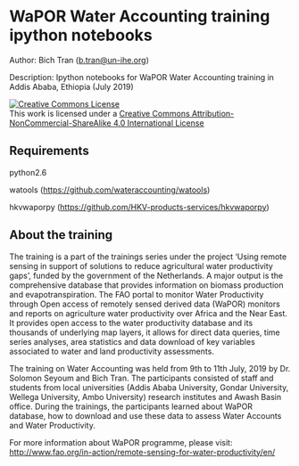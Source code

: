 # WaPOR Water Accounting training ipython notebooks
Author: Bich Tran (b.tran@un-ihe.org)

Description: Ipython notebooks for WaPOR Water Accounting training in Addis Ababa, Ethiopia (July 2019)

<html>
  <head>
    <a rel="license" href="http://creativecommons.org/licenses/by-nc-sa/4.0/"><img alt="Creative Commons License" style="border-width:0" src="https://i.creativecommons.org/l/by-nc-sa/4.0/88x31.png" /></a><br />This work is licensed under a <a rel="license" href="http://creativecommons.org/licenses/by-nc-sa/4.0/">Creative Commons Attribution-NonCommercial-ShareAlike 4.0 International License</a>
  </head>
</html>

## Requirements

python2.6

watools (https://github.com/wateraccounting/watools)

hkvwaporpy (https://github.com/HKV-products-services/hkvwaporpy)

## About the training

The training is a part of the trainings series under the project ‘Using remote sensing in support of solutions to reduce agricultural water productivity gaps’, funded by the government of the Netherlands. A major output is the comprehensive database that provides information on biomass production and evapotranspiration. The FAO portal to monitor Water Productivity through Open access of remotely sensed derived data (WaPOR) monitors and reports on agriculture water productivity over Africa and the Near East. It provides open access to the water productivity database and its thousands of underlying map layers, it allows for direct data queries, time series analyses, area statistics and data download of key variables associated to water and land productivity assessments.

The training on Water Accounting was held from 9th to 11th July, 2019 by Dr. Solomon Seyoum and Bich Tran. The participants consisted of staff and students from local universities (Addis Ababa University, Gondar University, Wellega University, Ambo University) research institutes and Awash Basin office. During the trainings, the participants learned about WaPOR database, how to download and use these data to assess Water Accounts and Water Productivity.

For more information about WaPOR programme, please visit: http://www.fao.org/in-action/remote-sensing-for-water-productivity/en/

